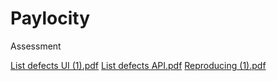 # Paylocity
Assessment

[List defects UI (1).pdf](https://github.com/TegzoK/Paylocity/files/7450650/List.defects.UI.1.pdf)
[List defects API.pdf](https://github.com/TegzoK/Paylocity/files/7450649/List.defects.API.pdf)
[Reproducing (1).pdf](https://github.com/TegzoK/Paylocity/files/7450651/Reproducing.1.pdf)

